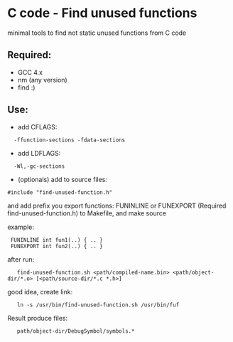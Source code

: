 # C code - Find unused functions

minimal tools to find not static unused functions from C code

## Required:

- GCC 4.x
- nm (any version)
- find :)

## Use:

  - add CFLAGS:
```
  -ffunction-sections -fdata-sections
```
  - add LDFLAGS:
```
  -Wl,-gc-sections
```
  - (optionals) add to source files:
  
```
#include "find-unused-function.h"
```

and add prefix you export functions: FUNINLINE or FUNEXPORT (Required find-unused-function.h)
to Makefile, and make source

example:

```
 FUNINLINE int fun1(..) { .. }
 FUNEXPORT int fun2(..) { .. }
```

after run:
    
```
   find-unused-function.sh <path/compiled-name.bin> <path/object-dir/*.o> [<path/source-dir/*.c *.h>]
```
good idea, create link:

```
   ln -s /usr/bin/find-unused-function.sh /usr/bin/fuf
```
Result produce files:

```
   path/object-dir/DebugSymbol/symbols.*
```

